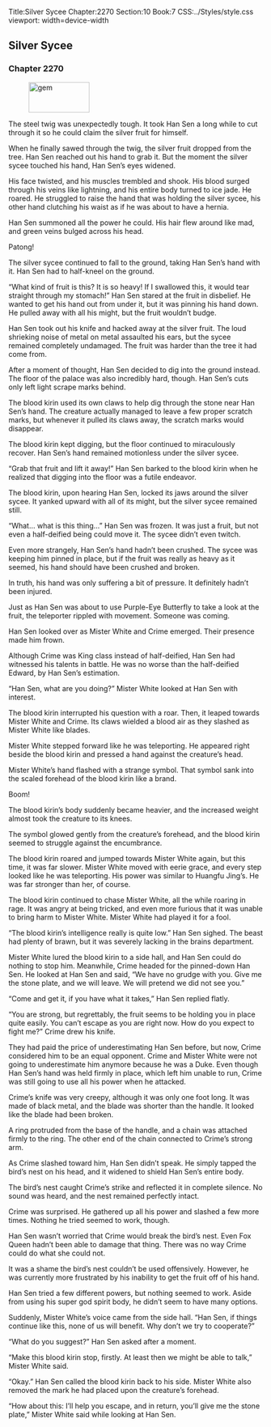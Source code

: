 Title:Silver Sycee 
Chapter:2270 
Section:10 
Book:7 
CSS:../Styles/style.css 
viewport: width=device-width
  
## Silver Sycee
### Chapter 2270 
<figure>
	<img src="../Images/gem.gif" alt="gem" id="gem" width="120" height="60" />
</figure>
  

  
  The steel twig was unexpectedly tough. It took Han Sen a long while to cut through it so he could claim the silver fruit for himself.

When he finally sawed through the twig, the silver fruit dropped from the tree. Han Sen reached out his hand to grab it. But the moment the silver sycee touched his hand, Han Sen’s eyes widened.

His face twisted, and his muscles trembled and shook. His blood surged through his veins like lightning, and his entire body turned to ice jade. He roared. He struggled to raise the hand that was holding the silver sycee, his other hand clutching his waist as if he was about to have a hernia.

Han Sen summoned all the power he could. His hair flew around like mad, and green veins bulged across his head.

Patong!

The silver sycee continued to fall to the ground, taking Han Sen’s hand with it. Han Sen had to half-kneel on the ground.

“What kind of fruit is this? It is so heavy! If I swallowed this, it would tear straight through my stomach!” Han Sen stared at the fruit in disbelief. He wanted to get his hand out from under it, but it was pinning his hand down. He pulled away with all his might, but the fruit wouldn’t budge.

Han Sen took out his knife and hacked away at the silver fruit. The loud shrieking noise of metal on metal assaulted his ears, but the sycee remained completely undamaged. The fruit was harder than the tree it had come from.

After a moment of thought, Han Sen decided to dig into the ground instead. The floor of the palace was also incredibly hard, though. Han Sen’s cuts only left light scrape marks behind.

The blood kirin used its own claws to help dig through the stone near Han Sen’s hand. The creature actually managed to leave a few proper scratch marks, but whenever it pulled its claws away, the scratch marks would disappear.

The blood kirin kept digging, but the floor continued to miraculously recover. Han Sen’s hand remained motionless under the silver sycee.

“Grab that fruit and lift it away!” Han Sen barked to the blood kirin when he realized that digging into the floor was a futile endeavor.

The blood kirin, upon hearing Han Sen, locked its jaws around the silver sycee. It yanked upward with all of its might, but the silver sycee remained still.

“What… what is this thing…” Han Sen was frozen. It was just a fruit, but not even a half-deified being could move it. The sycee didn’t even twitch.

Even more strangely, Han Sen’s hand hadn’t been crushed. The sycee was keeping him pinned in place, but if the fruit was really as heavy as it seemed, his hand should have been crushed and broken.

In truth, his hand was only suffering a bit of pressure. It definitely hadn’t been injured.

Just as Han Sen was about to use Purple-Eye Butterfly to take a look at the fruit, the teleporter rippled with movement. Someone was coming.

Han Sen looked over as Mister White and Crime emerged. Their presence made him frown.

Although Crime was King class instead of half-deified, Han Sen had witnessed his talents in battle. He was no worse than the half-deified Edward, by Han Sen’s estimation.

“Han Sen, what are you doing?” Mister White looked at Han Sen with interest.

The blood kirin interrupted his question with a roar. Then, it leaped towards Mister White and Crime. Its claws wielded a blood air as they slashed as Mister White like blades.

Mister White stepped forward like he was teleporting. He appeared right beside the blood kirin and pressed a hand against the creature’s head.

Mister White’s hand flashed with a strange symbol. That symbol sank into the scaled forehead of the blood kirin like a brand.

Boom!

The blood kirin’s body suddenly became heavier, and the increased weight almost took the creature to its knees.

The symbol glowed gently from the creature’s forehead, and the blood kirin seemed to struggle against the encumbrance.

The blood kirin roared and jumped towards Mister White again, but this time, it was far slower. Mister White moved with eerie grace, and every step looked like he was teleporting. His power was similar to Huangfu Jing’s. He was far stronger than her, of course.

The blood kirin continued to chase Mister White, all the while roaring in rage. It was angry at being tricked, and even more furious that it was unable to bring harm to Mister White. Mister White had played it for a fool.

“The blood kirin’s intelligence really is quite low.” Han Sen sighed. The beast had plenty of brawn, but it was severely lacking in the brains department.

Mister White lured the blood kirin to a side hall, and Han Sen could do nothing to stop him. Meanwhile, Crime headed for the pinned-down Han Sen. He looked at Han Sen and said, “We have no grudge with you. Give me the stone plate, and we will leave. We will pretend we did not see you.”

“Come and get it, if you have what it takes,” Han Sen replied flatly.

“You are strong, but regrettably, the fruit seems to be holding you in place quite easily. You can’t escape as you are right now. How do you expect to fight me?” Crime drew his knife.

They had paid the price of underestimating Han Sen before, but now, Crime considered him to be an equal opponent. Crime and Mister White were not going to underestimate him anymore because he was a Duke. Even though Han Sen’s hand was held firmly in place, which left him unable to run, Crime was still going to use all his power when he attacked.

Crime’s knife was very creepy, although it was only one foot long. It was made of black metal, and the blade was shorter than the handle. It looked like the blade had been broken.

A ring protruded from the base of the handle, and a chain was attached firmly to the ring. The other end of the chain connected to Crime’s strong arm.

As Crime slashed toward him, Han Sen didn’t speak. He simply tapped the bird’s nest on his head, and it widened to shield Han Sen’s entire body.

The bird’s nest caught Crime’s strike and reflected it in complete silence. No sound was heard, and the nest remained perfectly intact.

Crime was surprised. He gathered up all his power and slashed a few more times. Nothing he tried seemed to work, though.

Han Sen wasn’t worried that Crime would break the bird’s nest. Even Fox Queen hadn’t been able to damage that thing. There was no way Crime could do what she could not.

It was a shame the bird’s nest couldn’t be used offensively. However, he was currently more frustrated by his inability to get the fruit off of his hand.

Han Sen tried a few different powers, but nothing seemed to work. Aside from using his super god spirit body, he didn’t seem to have many options.

Suddenly, Mister White’s voice came from the side hall. “Han Sen, if things continue like this, none of us will benefit. Why don’t we try to cooperate?”

“What do you suggest?” Han Sen asked after a moment.

“Make this blood kirin stop, firstly. At least then we might be able to talk,” Mister White said.

“Okay.” Han Sen called the blood kirin back to his side. Mister White also removed the mark he had placed upon the creature’s forehead.

“How about this: I’ll help you escape, and in return, you’ll give me the stone plate,” Mister White said while looking at Han Sen.
